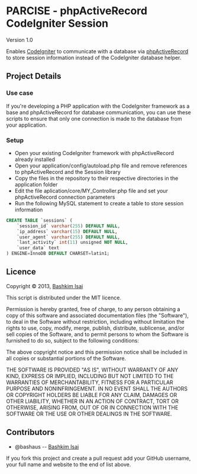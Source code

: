 # PARCISE - phpActiveRecord CodeIgniter Session

Version 1.0

Enables [CodeIgniter](http://ellislab.com/codeigniter) to communicate with a database via [phpActiveRecord](http://www.phpactiverecord.org/) to store session information instead of the CodeIgniter database helper.

## Project Details

### Use case

If you're developing a PHP application with the CodeIgniter framework as a base and phpActiveRecord for database communication, you can use these scripts to ensure that only one connection is made to the database from your application.

### Setup

* Open your existing CodeIgniter framework with phpActiveRecord already installed
* Open your application/config/autoload.php file and remove references to phpActiveRecord and the Session library
* Copy the files in the repository to their respective directories in the application folder
* Edit the file aplication/core/MY_Controller.php file and set your phpActiveRecord connection parameters
* Run the following MySQL statement to create a table to store session information

```sql
CREATE TABLE `sessions` (
    `session_id` varchar(255) DEFAULT NULL,
    `ip_address` varchar(15) DEFAULT NULL,
    `user_agent` varchar(255) DEFAULT NULL,
    `last_activity` int(11) unsigned NOT NULL,
    `user_data` text
) ENGINE=InnoDB DEFAULT CHARSET=latin1;
```

## Licence

Copyright &copy; 2013, [Bashkim Isai](http://www.bashkim.com.au)

This script is distributed under the MIT licence.

Permission is hereby granted, free of charge, to any person obtaining a copy of this software and associated documentation files (the "Software"), to deal in the Software without restriction, including without limitation the rights to use, copy, modify, merge, publish, distribute, sublicense, and/or sell copies of the Software, and to permit persons to whom the Software is furnished to do so, subject to the following conditions:

The above copyright notice and this permission notice shall be included in all copies or substantial portions of the Software.

THE SOFTWARE IS PROVIDED "AS IS", WITHOUT WARRANTY OF ANY KIND, EXPRESS OR IMPLIED, INCLUDING BUT NOT LIMITED TO THE WARRANTIES OF MERCHANTABILITY, FITNESS FOR A PARTICULAR PURPOSE AND NONINFRINGEMENT. IN NO EVENT SHALL THE AUTHORS OR COPYRIGHT HOLDERS BE LIABLE FOR ANY CLAIM, DAMAGES OR OTHER LIABILITY, WHETHER IN AN ACTION OF CONTRACT, TORT OR OTHERWISE, ARISING FROM, OUT OF OR IN CONNECTION WITH THE SOFTWARE OR THE USE OR OTHER DEALINGS IN THE SOFTWARE.

## Contributors

* @bashaus -- [Bashkim Isai](http://www.bashkim.com.au/)

If you fork this project and create a pull request add your GitHub username, your full name and website to the end of list above.